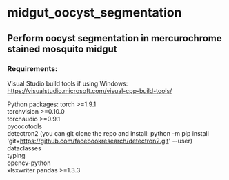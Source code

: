 # midgut_oocyst_segmentation
## Perform oocyst segmentation in mercurochrome stained mosquito midgut

### Requirements:

Visual Studio build tools if using Windows:
https://visualstudio.microsoft.com/visual-cpp-build-tools/

Python packages:
torch >=1.9.1  
torchvision >=0.10.0  
torchaudio >=0.9.1  
pycocotools   
detectron2 (you can git clone the repo and install: python -m pip install 'git+https://github.com/facebookresearch/detectron2.git' --user)  
dataclasses  
typing  
opencv-python  
xlsxwriter
pandas >=1.3.3
